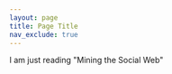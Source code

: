 ```yaml
---
layout: page
title: Page Title
nav_exclude: true
---
```


I am just reading "Mining the Social Web"
